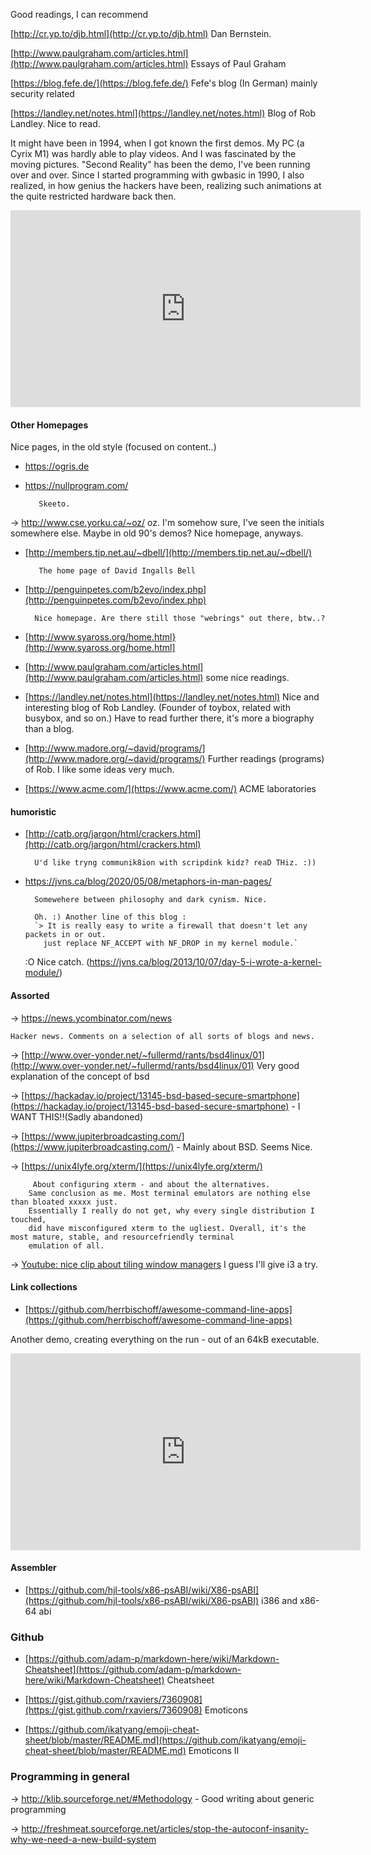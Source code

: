 

Good readings, I can recommend


[http://cr.yp.to/djb.html](http://cr.yp.to/djb.html)
  Dan Bernstein. 

[http://www.paulgraham.com/articles.html](http://www.paulgraham.com/articles.html)
  Essays of Paul Graham


[https://blog.fefe.de/](https://blog.fefe.de/)
  Fefe's blog (In German)
	mainly security related


[https://landley.net/notes.html](https://landley.net/notes.html)
  Blog of Rob Landley. Nice to read. 



It might have been in 1994, when I got known the first demos.
My PC (a Cyrix M1) was hardly able to play videos.
And I was fascinated by the moving pictures. 
"Second Reality" has been the demo, I've been running over and over.
Since I started programming with gwbasic in 1990, I also realized, 
in how genius the hackers have been, realizing such animations at the quite restricted hardware back then.


<iframe width="560" height="315" src="https://www.youtube.com/embed/iw17c70uJes?si=8G8HsXLj6qrwWcqV" title="YouTube video player" frameborder="0" allow="accelerometer; autoplay; clipboard-write; encrypted-media; gyroscope; picture-in-picture; web-share" referrerpolicy="strict-origin-when-cross-origin" allowfullscreen></iframe>

 
#### Other Homepages

Nice pages, in the old style (focused on content..)


- <https://ogris.de>


- <https://nullprogram.com/>
		 
		 Skeeto.

-> <http://www.cse.yorku.ca/~oz/>
		oz. I'm somehow sure, I've seen the initials somewhere else. Maybe in old 90's demos?
		Nice homepage, anyways.

- [http://members.tip.net.au/~dbell/](http://members.tip.net.au/~dbell/)
	
		 The home page of David Ingalls Bell

- [http://penguinpetes.com/b2evo/index.php](http://penguinpetes.com/b2evo/index.php)

		Nice homepage. Are there still those "webrings" out there, btw..?


- [http://www.syaross.org/home.html}(http://www.syaross.org/home.html]
  

- [http://www.paulgraham.com/articles.html](http://www.paulgraham.com/articles.html)
  some nice readings.

- [https://landley.net/notes.html](https://landley.net/notes.html)
  Nice and interesting blog of Rob Landley. (Founder of toybox, related with busybox, and so on.)
	Have to read further there, it's more a biography than a blog.

- [http://www.madore.org/~david/programs/](http://www.madore.org/~david/programs/)
  Further readings (programs) of Rob. I like some ideas very much.


- [https://www.acme.com/](https://www.acme.com/)
  ACME laboratories


#### humoristic

- [http://catb.org/jargon/html/crackers.html](http://catb.org/jargon/html/crackers.html)

		U'd like tryng communik8ion with scripdink kidz? reaD THiz. :))

- <https://jvns.ca/blog/2020/05/08/metaphors-in-man-pages/>

		Somewehere between philosophy and dark cynism. Nice.

		Oh. :) Another line of this blog : 
		`> It is really easy to write a firewall that doesn't let any packets in or out. 
		  just replace NF_ACCEPT with NF_DROP in my kernel module.`
	:O Nice catch. (<https://jvns.ca/blog/2013/10/07/day-5-i-wrote-a-kernel-module/>)


#### Assorted


-> <https://news.ycombinator.com/news>

    Hacker news. Comments on a selection of all sorts of blogs and news.


-> [http://www.over-yonder.net/~fullermd/rants/bsd4linux/01](http://www.over-yonder.net/~fullermd/rants/bsd4linux/01)
    Very good explanation of the concept of bsd


-> [https://hackaday.io/project/13145-bsd-based-secure-smartphone](https://hackaday.io/project/13145-bsd-based-secure-smartphone)  -  I WANT THIS!!(Sadly abandoned) 

-> [https://www.jupiterbroadcasting.com/](https://www.jupiterbroadcasting.com/)  -  Mainly about BSD. Seems Nice.


-> [https://unix4lyfe.org/xterm/](https://unix4lyfe.org/xterm/)  
		 
		 About configuring xterm - and about the alternatives.
		Same conclusion as me. Most terminal emulators are nothing else than bloated xxxxx just.
		Essentially I really do not get, why every single distribution I touched, 
		did have misconfigured xterm to the ugliest. Overall, it's the most mature, stable, and resourcefriendly terminal 
		emulation of all.

-> [Youtube: nice clip about tiling window managers](https://www.youtube.com/watch?v=GKviflL9XeI)
  I guess I'll give i3 a try.

#### Link collections

- [https://github.com/herrbischoff/awesome-command-line-apps](https://github.com/herrbischoff/awesome-command-line-apps)



Another demo, creating everything on the run - out of an 64kB executable.

<iframe width="560" height="315" src="https://www.youtube.com/embed/Y3n3c_8Nn2Y" frameborder="0" allow="accelerometer; autoplay; encrypted-media; gyroscope; picture-in-picture" allowfullscreen></iframe>

#### Assembler

- [https://github.com/hjl-tools/x86-psABI/wiki/X86-psABI](https://github.com/hjl-tools/x86-psABI/wiki/X86-psABI)  i386 and x86-64 abi



### Github

- [https://github.com/adam-p/markdown-here/wiki/Markdown-Cheatsheet](https://github.com/adam-p/markdown-here/wiki/Markdown-Cheatsheet)  Cheatsheet

- [https://gist.github.com/rxaviers/7360908](https://gist.github.com/rxaviers/7360908) Emoticons
 
- [https://github.com/ikatyang/emoji-cheat-sheet/blob/master/README.md](https://github.com/ikatyang/emoji-cheat-sheet/blob/master/README.md) Emoticons II 
 
### Programming in general

-> <http://klib.sourceforge.net/#Methodology>  -  Good writing about generic programming 

-> <http://freshmeat.sourceforge.net/articles/stop-the-autoconf-insanity-why-we-need-a-new-build-system>



